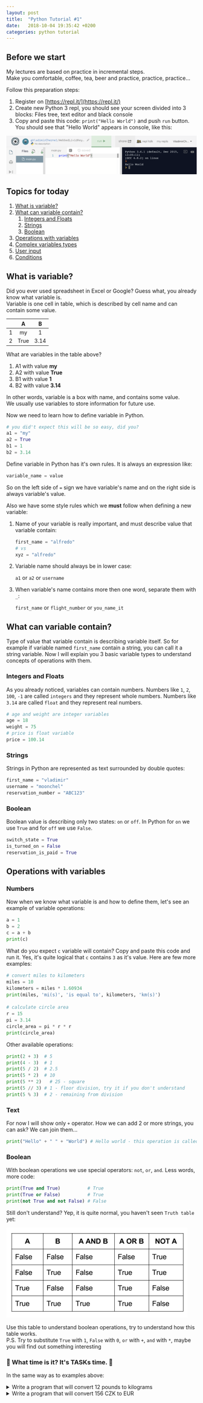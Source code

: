 ```yaml
---
layout: post
title:  "Python Tutorial #1"
date:   2018-10-04 19:35:42 +0200
categories: python tutorial
---
```


## Before we start

My lectures are based on practice in incremental steps.  
Make you comfortable, coffee, tea, beer and practice, practice, practice...

Follow this preparation steps:
1. Register on [https://repl.it/](https://repl.it/)
2. Create new Python 3 repl, you should see your screen divided into 3 blocks:
   Files tree, text editor and black console
3. Copy and paste this code: `print("Hello World")` and push `run` button.
   You should see that "Hello World" appears in console, like this:

![Hello World](/assets/hello_world.png)


## Topics for today

1. [What is variable?](#what-is-variable)
2. [What can variable contain?](#what-can-variable-contain)
   1. [Integers and Floats](#integers-and-floats)
   2. [Strings](#strings)
   3. [Boolean](#boolean)
3. [Operations with variables](#operations-with-variables)
4. [Complex variables types](#complex-variables-types)
5. [User input](#user-input)
6. [Conditions](#conditions)


## What is variable? ##

Did you ever used spreadsheet in Excel or Google? Guess what, you already know what variable is.  
Variable is one cell in table, which is described by cell name and can contain some value.

|   |      A          |   B        |
|---|:---------------:|:----------:|
| 1 |  my             | 1          |
| 2 |  True           | 3.14       |


What are variables in the table above?

1. A1 with value **my**
2. A2 with value **True**
3. B1 with value **1**
4. B2 with value **3.14**

In other words, variable is a box with name, and contains some value.  
We usually use variables to store information for future use.  

Now we need to learn how to define variable in Python.

```python
# you did't expect this will be so easy, did you?
a1 = "my"
a2 = True
b1 = 1
b2 = 3.14
```

Define variable in Python has it's own rules. It is always an expression like:

```python
variable_name = value
```

So on the left side of `=` sign we have variable's name and on the right side is always variable's value.

Also we have some style rules which we **must** follow when defining a new variable:

1. Name of your variable is really important, and must describe value that variable contain:

   ```python
   first_name = "alfredo"
   # vs
   xyz = "alfredo"
   ```
2. Variable name should always be in lower case:

   `a1` or `a2` or `username`
3. When variable's name contains more then one word, separate them with `_`:

   `first_name` or `flight_number` or `you_name_it`

## What can variable contain? ##

Type of value that variable contain is describing variable itself.
So for example if variable named `first_name` contain a string, you can call it a string variable.
Now I will explain you 3 basic variable types to understand concepts of operations with them.

### Integers and Floats ##

As you already noticed, variables can contain numbers.
Numbers like `1`, `2`, `100`, `-1` are called `integers` and they represent whole numbers.
Numbers like `3.14` are called `float` and they represent real numbers.

```python
# age and weight are integer variables
age = 18
weight = 75
# price is float variable
price = 100.14
```

### Strings ##

Strings in Python are represented as text surrounded by double quotes:

```python
first_name = "vladimir"
username = "moonchel"
reservation_number = "ABC123"
```

### Boolean ##

Boolean value is describing only two states: `on` or `off`.
In Python for `on` we use `True` and for `off` we use `False`.

```python
switch_state = True
is_turned_on = False
reservation_is_paid = True
```

## Operations with variables ##

### Numbers

Now when we know what variable is and how to define them, let's see an example of variable operations:

```python
a = 1
b = 2
c = a + b
print(c)
```

What do you expect `c` variable will contain? Copy and paste this code and run it.
Yes, it's quite logical that `c` contains `3` as it's value.
Here are few more examples:

```python
# convert miles to kilometers
miles = 10
kilometers = miles * 1.60934
print(miles, 'mi(s)', 'is equal to', kilometers, 'km(s)')

# calculate circle area
r = 15
pi = 3.14
circle_area = pi * r * r
print(circle_area)
```

Other available operations:

```python
print(2 + 3)  # 5
print(4 - 3)  # 1
print(5 / 2)  # 2.5
print(5 * 2)  # 10
print(5 ** 2)   # 25 - square
print(5 // 3) # 1 - floor division, try it if you don't understand
print(5 % 3)  # 2 - remaining from division
```

### Text

For now I will show only `+` operator. How we can add 2 or more strings, you can ask? We can join them...

```python
print("Hello" + " " + "World") # Hello world - this operation is called concatenation, don't need to remember
```

### Boolean

With boolean operations we use special operators: `not`, `or`, `and`. Less words, more code:

```python
print(True and True)          # True
print(True or False)          # True
print(not True and not False) # False 
```

Still don't understand? Yep, it is quite normal, you haven't seen `Truth table` yet:

![Truth Table](/assets/truth_table.png)

Use this table to understand boolean operations, try to understand how this table works.  
P.S. Try to substitute `True` with `1`, `False` with `0`, `or` with `+`, `and` with `*`, maybe you will find out something interesting


### 🚀 What time is it? It's TASKs time. 🚀

In the same way as to examples above:

<details>
<summary>Write a program that will convert 12 pounds to kilograms</summary>
<pre>
pounds = 12
kilograms = pounds * 0.453592
print(pounds, 'lb(s)', 'is equal to', kilograms, 'kg(s)')
</pre>
</details>

<details>
<summary>Write a program that will convert 156 CZK to EUR</summary>
<pre>
amount_in_czk = 156
amount_in_eur = amount_in_czk / 25.68
print(amount_in_czk, 'CZK', 'is equal to', amount_in_eur, 'EUR')
</pre>
</details>




